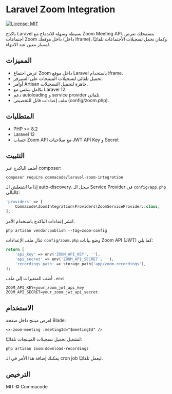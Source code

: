 
# Laravel Zoom Integration

[![License: MIT](https://img.shields.io/badge/License-MIT-yellow.svg)](https://opensource.org/licenses/MIT)

باكدج Laravel بسيطة وسهلة للاندماج مع Zoom Meeting API. بتسمحلك تعرض أجتماعات Zoom داخل موقعك (داخل iframe)، وكمان تحمل تسجيلات الأجتماعات تلقائيًا لمسار معين عند الانتهاء.

## المميزات

- عرض اجتماع Zoom داخل موقع Laravel باستخدام iframe.
- تحميل تلقائي لتسجيلات الميتنجات على السيرفر.
- أوامر Artisan جاهزة لتحميل التسجيلات.
- تكامل سلس مع Laravel 12.
- دعم autoloading و service provider تلقائي.
- ملف إعدادات قابل للتخصيص (config/zoom.php).

## المتطلبات

- PHP >= 8.2
- Laravel 12
- حساب Zoom API مع صلاحيات JWT API Key و Secret

## التثبيت

أضف الباكدج عبر composer:

```
composer require commacode/laravel-zoom-integration
```

إذا ما اشتغلش الـ auto-discovery، سجل الـ Service Provider في `config/app.php` كالتالي:

```php
'providers' => [
    Commacode\ZoomIntegration\Providers\ZoomServiceProvider::class,
],
```

انشر إعدادات الباكدج باستخدام الأمر:

```
php artisan vendor:publish --tag=zoom-config
```

عدّل ملف الإعدادات `config/zoom.php` وضع بيانات Zoom API (JWT) كما يلي:

```php
return [
    'api_key' => env('ZOOM_API_KEY', ''),
    'api_secret' => env('ZOOM_API_SECRET', ''),
    'recordings_path' => storage_path('app/zoom-recordings'),
];
```

أضف المتغيرات إلى ملف `.env`:

```
ZOOM_API_KEY=your_zoom_jwt_api_key
ZOOM_API_SECRET=your_zoom_jwt_api_secret
```

## الاستخدام

لعرض ميتنج داخل صفحة Blade:

```blade
<x-zoom-meeting :meetingId="$meetingId" />
```

لتشغيل تحميل تسجيلات الميتنجات تلقائيًا:

```
php artisan zoom:download-recordings
```

يمكنك إضافة هذا الأمر في الـ cron job ليعمل تلقائيًا.


## الترخيص

MIT © Commacode
